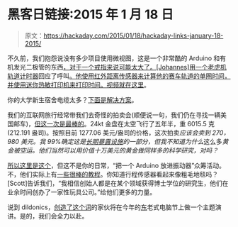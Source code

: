 # 黑客日链接:2015 年 1 月 18 日

> 原文：<https://hackaday.com/2015/01/18/hackaday-links-january-18-2015/>

不久前，我们抱怨说没有多少项目使用微视图，这是一个非常酷的 Arduino 和有机发光二极管的东西[，对于一个戒指来说可能太大了。[Johannes]用一个老虎机轨道计时器](http://hackaday.com/2014/12/12/making-microview-wordy/)回应了呼叫[。他使用红外距离传感器来计算他的赛车轨道的单圈时间，并使用迷你热敏打印机来打印时间。](http://zeitwesendiylog.spreitzer.at/?p=185)[视频就在这里](https://www.youtube.com/watch?v=58mzMNSpiwE)。

你的大学新生宿舍电缆太多？[下面是解决方案](https://twitter.com/DoNotBeOnFire/status/556469446630735872?s=03)。

我们的互联网旅行经常带我们去奇怪的拍卖会(顺便说一句，我们仍在寻找一辆美国邮车)，[但这一次是最棒的](http://gsaauctions.gov/gsaauctions/aucdsclnk?sl=71QSCI15800001)。24kt 金盘在太空飞行了五年半，重 6015.5 克(212.191 盎司)。按照目前 1277.06 美元/盎司的价格，这次拍卖*应该会卖到 270，980 美元。我 99%确定这是[长期暴露设施](http://en.wikipedia.org/wiki/Long_Duration_Exposure_Facility)的一部分，但我不知道为什么*这么多*黄金被空运。他们当然可以用价值十万美元的黄金做同样多的科学研究，对吗？*

[所以这里是这个](https://www.indiegogo.com/projects/the-mod-multivibrating-open-source-dildo)，但这不是你的日常，“把一个 Arduino 放进振动器”众筹活动。不，他们实际上有[一些很棒的教程](https://www.comingle.io/howto)。你知道行程传感器看起来像粗毛地毯吗？[Scott]告诉我们，“我相信创始人都是在某个领域获得博士学位的研究生，他们在业余时间创办了一家性玩具公司。”给他们更多的力量。

说到 dildonics，[创造了这个词](http://en.wikipedia.org/wiki/Ted_Nelson)的家伙将在今年的[东](http://www.vintage.org/2015/east/)老式电脑节上做一个主题演讲。是的，我们会全力以赴。